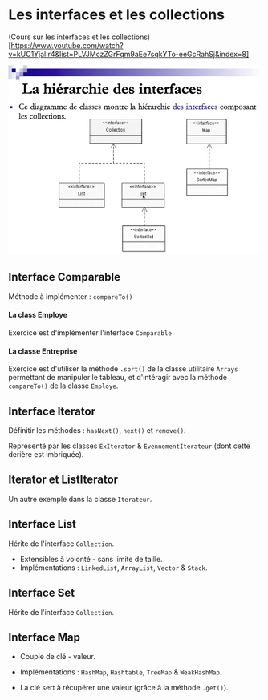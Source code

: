# Les interfaces et les collections

(Cours sur les interfaces et les collections)[https://www.youtube.com/watch?v=kUC1YjalIr4&list=PLVJMczZGrFqm9aEe7sqkYTo-eeGcRahSj&index=8]

![Interfaces Collection](../../assets/collection_uml_diagram.png)


## Interface Comparable

Méthode à implémenter : `compareTo()`

#### La class Employe

Exercice est d'implémenter l'interface ``Comparable``

#### La classe Entreprise

Exercice est d'utiliser la méthode ``.sort()`` de la classe utilitaire ``Arrays`` permettant de manipuler le tableau, et d'intéragir avec la méthode `compareTo()` de la classe ``Employe``.

## Interface Iterator

Définitir les méthodes : ``hasNext()``, ``next()`` et ``remove()``.

Représenté par les classes `ExIterator` & `EvennementIterateur` (dont cette derière est imbriquée).

## Iterator et ListIterator

Un autre exemple dans la classe `Iterateur`.

## Interface List

Hérite de l'interface `Collection`.

- Extensibles à volonté - sans limite de taille.
- Implémentations : `LinkedList`, `ArrayList`, `Vector` & `Stack`.

## Interface Set

Hérite de l'interface `Collection`.

## Interface Map

- Couple de clé - valeur.
- Implémentations : `HashMap`, `Hashtable`, `TreeMap` & `WeakHashMap`.

- La clé sert à récupérer une valeur (grâce à la méthode `.get()`).
